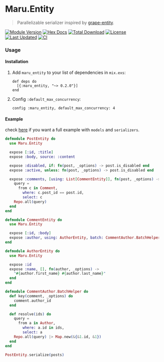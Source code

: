 Maru.Entity
==========

> Parallelizable serializer inspired by [grape-entity](https://github.com/ruby-grape/grape-entity).

[![Module Version](https://img.shields.io/hexpm/v/maru_entity.svg)](https://hex.pm/packages/maru_entity)
[![Hex Docs](https://img.shields.io/badge/hex-docs-lightgreen.svg)](https://hexdocs.pm/maru_entity/)
[![Total Download](https://img.shields.io/hexpm/dt/maru_entity.svg)](https://hex.pm/packages/maru_entity)
[![License](https://img.shields.io/hexpm/l/maru_entity.svg)](https://github.com/elixir-maru/maru_entity/blob/master/LICENSE)
[![Last Updated](https://img.shields.io/github/last-commit/elixir-maru/maru_entity.svg)](https://github.com/elixir-maru/maru_entity/commits/master)
[![CI](https://github.com/elixir-maru/maru_entity/actions/workflows/ci.yml/badge.svg)](https://github.com/elixir-maru/maru_entity/actions)

### Usage

#### Installation

1. Add `maru_entity` to your list of dependencies in `mix.exs`:

    ```
    def deps do
      [{:maru_entity, "~> 0.2.0"}]
    end
    ```

2. Config `:default_max_concurrency`:

    ```
    config :maru_entity, default_max_concurrency: 4
    ```

####  Example

check [here](https://github.com/elixir-maru/maru_examples/blob/master/entity) if you want a full example with `models` and `serializers`.

```elixir
defmodule PostEntity do
  use Maru.Entity

  expose [:id, :title]
  expose :body, source: :content

  expose :disabled, if: fn(post, _options) -> post.is_disabled end
  expose :active, unless: fn(post, _options) -> post.is_disabled end

  expose :comments, [using: List[CommentEntity]], fn(post, _options) ->
    query =
      from c in Comment,
        where: c.post_id == post.id,
        select: c
    Repo.all(query)
  end
end

defmodule CommentEntity do
  use Maru.Entity

  expose [:id, :body]
  expose :author, using: AuthorEntity, batch: CommentAuthor.BatchHelper
end

defmodule AuthorEntity do
  use Maru.Entity

  expose :id
  expose :name, [], fn(author, _options) ->
    "#{author.first_name} #{author.last_name}"
  end
end

defmodule CommentAuthor.BatchHelper do
  def key(comment, _options) do
    comment.author_id
  end

  def resolve(ids) do
    query =
      from a in Author,
        where: a.id in ids,
        select: a
    Repo.all(query) |> Map.new(&{&1.id, &1})
  end
end

PostEntity.serialize(posts)
```
